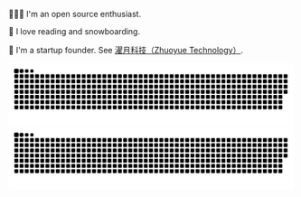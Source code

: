 👨🏻‍💻 I'm an open source enthusiast.

🧡 I love reading and snowboarding.

🔭 I'm a startup founder. See [濯月科技（Zhuoyue Technology）](https://zymind.tech).

![GitHub Snake Light](https://github.com/rayw000/rayw000/blob/snake/github-contribution-grid-snake.svg#gh-light-mode-only)
![GitHub Snake dark](https://github.com/rayw000/rayw000/blob/snake/github-contribution-grid-snake-dark.svg#gh-dark-mode-only)
